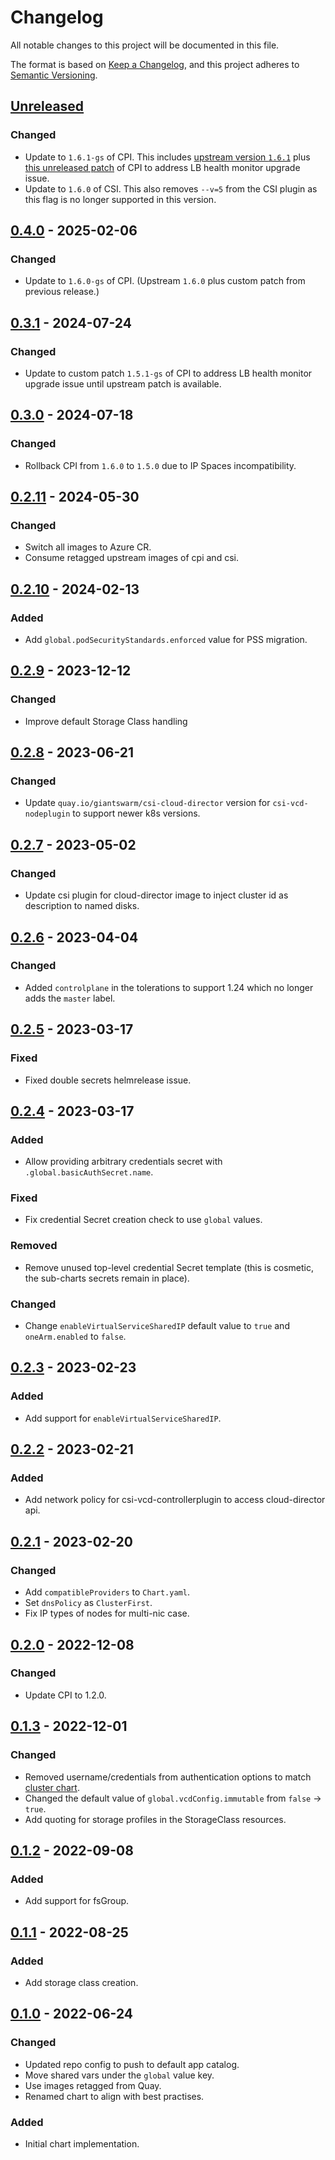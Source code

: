 # Changelog

All notable changes to this project will be documented in this file.

The format is based on [Keep a Changelog](https://keepachangelog.com/en/1.0.0/),
and this project adheres to [Semantic Versioning](https://semver.org/spec/v2.0.0.html).

## [Unreleased]

### Changed

- Update to `1.6.1-gs` of CPI. This includes [upstream version `1.6.1`](https://github.com/vmware/cloud-provider-for-cloud-director/releases/tag/1.6.1) plus [this unreleased patch](https://github.com/vmware/cloud-provider-for-cloud-director/pull/376) of CPI to address LB health monitor upgrade issue.
- Update to `1.6.0` of CSI. This also removes `--v=5` from the CSI plugin as this flag is no longer supported in this version.

## [0.4.0] - 2025-02-06

### Changed

- Update to `1.6.0-gs` of CPI. (Upstream `1.6.0` plus custom patch from previous release.)

## [0.3.1] - 2024-07-24

### Changed

- Update to custom patch `1.5.1-gs` of CPI to address LB health monitor upgrade issue until upstream patch is available.

## [0.3.0] - 2024-07-18

### Changed

- Rollback CPI from `1.6.0` to `1.5.0` due to IP Spaces incompatibility.

## [0.2.11] - 2024-05-30

### Changed

- Switch all images to Azure CR.
- Consume retagged upstream images of cpi and csi.

## [0.2.10] - 2024-02-13

### Added

- Add `global.podSecurityStandards.enforced` value for PSS migration.

## [0.2.9] - 2023-12-12

### Changed

- Improve default Storage Class handling

## [0.2.8] - 2023-06-21

### Changed

- Update `quay.io/giantswarm/csi-cloud-director` version for `csi-vcd-nodeplugin` to support newer k8s versions.

## [0.2.7] - 2023-05-02

### Changed

- Update csi plugin for cloud-director image to inject cluster id as description to named disks.

## [0.2.6] - 2023-04-04

### Changed

- Added `controlplane` in the tolerations to support 1.24 which no longer adds the `master` label.

## [0.2.5] - 2023-03-17

### Fixed

- Fixed double secrets helmrelease issue.

## [0.2.4] - 2023-03-17

### Added

- Allow providing arbitrary credentials secret with `.global.basicAuthSecret.name`.

### Fixed

- Fix credential Secret creation check to use `global` values.

### Removed

- Remove unused top-level credential Secret template (this is cosmetic, the sub-charts secrets remain in place).

### Changed

- Change `enableVirtualServiceSharedIP` default value to `true` and `oneArm.enabled` to `false`.


## [0.2.3] - 2023-02-23

### Added

- Add support for `enableVirtualServiceSharedIP`.

## [0.2.2] - 2023-02-21

### Added

- Add network policy for csi-vcd-controllerplugin to access cloud-director api.

## [0.2.1] - 2023-02-20

### Changed

- Add `compatibleProviders` to `Chart.yaml`.
- Set `dnsPolicy` as `ClusterFirst`.
- Fix IP types of nodes for multi-nic case.

## [0.2.0] - 2022-12-08

### Changed

- Update CPI to 1.2.0.

## [0.1.3] - 2022-12-01

### Changed

- Removed username/credentials from authentication options to match [cluster chart](https://github.com/giantswarm/cluster-cloud-director/pull/35).
- Changed the default value of `global.vcdConfig.immutable` from `false` -> `true`.
- Add quoting for storage profiles in the StorageClass resources.

## [0.1.2] - 2022-09-08

### Added

- Add support for fsGroup.

## [0.1.1] - 2022-08-25

### Added

- Add storage class creation.

## [0.1.0] - 2022-06-24

### Changed

- Updated repo config to push to default app catalog.
- Move shared vars under the `global` value key.
- Use images retagged from Quay.
- Renamed chart to align with best practises.

### Added

- Initial chart implementation.

[Unreleased]: https://github.com/giantswarm/cloud-provider-cloud-director-app/compare/v0.4.0...HEAD
[0.4.0]: https://github.com/giantswarm/cloud-provider-cloud-director-app/compare/v0.3.1...v0.4.0
[0.3.1]: https://github.com/giantswarm/cloud-provider-cloud-director-app/compare/v0.3.0...v0.3.1
[0.3.0]: https://github.com/giantswarm/cloud-provider-cloud-director-app/compare/v0.2.11...v0.3.0
[0.2.11]: https://github.com/giantswarm/cloud-provider-cloud-director-app/compare/v0.2.10...v0.2.11
[0.2.10]: https://github.com/giantswarm/cloud-provider-cloud-director-app/compare/v0.2.9...v0.2.10
[0.2.9]: https://github.com/giantswarm/cloud-provider-cloud-director-app/compare/v0.2.8...v0.2.9
[0.2.8]: https://github.com/giantswarm/cloud-provider-cloud-director-app/compare/v0.2.7...v0.2.8
[0.2.7]: https://github.com/giantswarm/cloud-provider-cloud-director-app/compare/v0.2.6...v0.2.7
[0.2.6]: https://github.com/giantswarm/cloud-provider-cloud-director-app/compare/v0.2.5...v0.2.6
[0.2.5]: https://github.com/giantswarm/cloud-provider-cloud-director-app/compare/v0.2.4...v0.2.5
[0.2.4]: https://github.com/giantswarm/cloud-provider-cloud-director-app/compare/v0.2.3...v0.2.4
[0.2.3]: https://github.com/giantswarm/cloud-provider-cloud-director-app/compare/v0.2.2...v0.2.3
[0.2.2]: https://github.com/giantswarm/cloud-provider-cloud-director-app/compare/v0.2.1...v0.2.2
[0.2.1]: https://github.com/giantswarm/cloud-provider-cloud-director-app/compare/v0.2.0...v0.2.1
[0.2.0]: https://github.com/giantswarm/cloud-provider-cloud-director-app/compare/v0.1.3...v0.2.0
[0.1.3]: https://github.com/giantswarm/cloud-provider-cloud-director-app/compare/v0.1.2...v0.1.3
[0.1.2]: https://github.com/giantswarm/cloud-provider-cloud-director-app/compare/v0.1.1...v0.1.2
[0.1.1]: https://github.com/giantswarm/cloud-provider-cloud-director-app/compare/v0.1.0...v0.1.1
[0.1.0]: https://github.com/giantswarm/cloud-provider-cloud-director-app/releases/tag/v0.1.0
